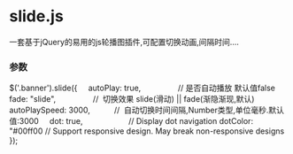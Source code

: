 # slide.js
  一套基于jQuery的易用的js轮播图插件,可配置切换动画,间隔时间....
 
### 参数
  $('.banner').slide({
      autoPlay: true,                 //  是否自动播放 默认值false
      fade: "slide",                  //  切换效果 slide(滑动) || fade(渐隐渐现,默认)
      autoPlaySpeed: 3000,            //  自动切换时间间隔,Number类型,单位毫秒.默认值:3000
      dot: true,                      //  Display dot navigation
      dotColor: "#00ff00              //  Support responsive design. May break non-responsive designs
  });
